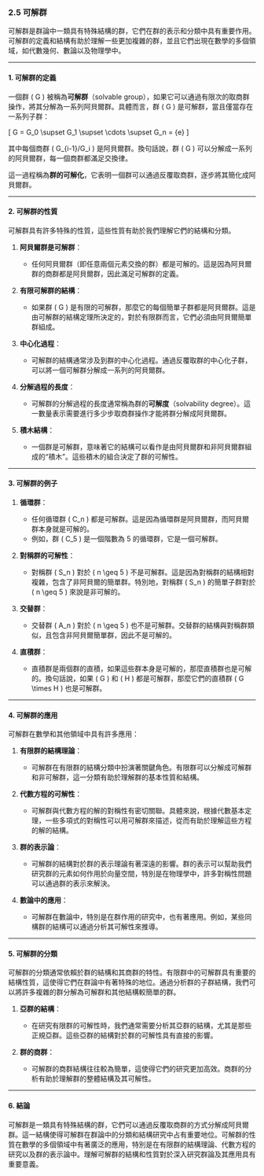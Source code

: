 ### 2.5 可解群

可解群是群論中一類具有特殊結構的群，它們在群的表示和分類中具有重要作用。可解群的定義和結構有助於理解一些更加複雜的群，並且它們出現在數學的多個領域，如代數幾何、數論以及物理學中。

---

#### 1. 可解群的定義

一個群 \( G \) 被稱為**可解群**（solvable group），如果它可以通過有限次的取商群操作，將其分解為一系列阿貝爾群。具體而言，群 \( G \) 是可解群，當且僅當存在一系列子群：

\[
G = G_0 \supset G_1 \supset \cdots \supset G_n = \{e\}
\]

其中每個商群 \( G_{i-1}/G_i \) 是阿貝爾群。換句話說，群 \( G \) 可以分解成一系列的阿貝爾群，每一個商群都滿足交換律。

這一過程稱為**群的可解化**，它表明一個群可以通過反覆取商群，逐步將其簡化成阿貝爾群。

---

#### 2. 可解群的性質

可解群具有許多特殊的性質，這些性質有助於我們理解它們的結構和分類。

1. **阿貝爾群是可解群**：
   - 任何阿貝爾群（即任意兩個元素交換的群）都是可解的。這是因為阿貝爾群的商群都是阿貝爾群，因此滿足可解群的定義。

2. **有限可解群的結構**：
   - 如果群 \( G \) 是有限的可解群，那麼它的每個簡單子群都是阿貝爾群。這是由可解群的結構定理所決定的，對於有限群而言，它們必須由阿貝爾簡單群組成。

3. **中心化過程**：
   - 可解群的結構通常涉及到群的中心化過程。通過反覆取群的中心化子群，可以將一個可解群分解成一系列的阿貝爾群。

4. **分解過程的長度**：
   - 可解群的分解過程的長度通常稱為群的**可解度**（solvability degree）。這一數量表示需要進行多少步取商群操作才能將群分解成阿貝爾群。

5. **積木結構**：
   - 一個群是可解群，意味著它的結構可以看作是由阿貝爾群和非阿貝爾群組成的“積木”。這些積木的組合決定了群的可解性。

---

#### 3. 可解群的例子

1. **循環群**：
   - 任何循環群 \( C_n \) 都是可解群。這是因為循環群是阿貝爾群，而阿貝爾群本身就是可解的。
   - 例如，群 \( C_5 \) 是一個階數為 5 的循環群，它是一個可解群。

2. **對稱群的可解性**：
   - 對稱群 \( S_n \) 對於 \( n \geq 5 \) 不是可解群。這是因為對稱群的結構相對複雜，包含了非阿貝爾的簡單群。特別地，對稱群 \( S_n \) 的簡單子群對於 \( n \geq 5 \) 來說是非可解的。

3. **交替群**：
   - 交替群 \( A_n \) 對於 \( n \geq 5 \) 也不是可解群。交替群的結構與對稱群類似，且包含非阿貝爾簡單群，因此不是可解的。

4. **直積群**：
   - 直積群是兩個群的直積，如果這些群本身是可解的，那麼直積群也是可解的。換句話說，如果 \( G \) 和 \( H \) 都是可解群，那麼它們的直積群 \( G \times H \) 也是可解群。

---

#### 4. 可解群的應用

可解群在數學和其他領域中具有許多應用：

1. **有限群的結構理論**：
   - 可解群在有限群的結構分類中扮演著關鍵角色。有限群可以分解成可解群和非可解群，這一分類有助於理解群的基本性質和結構。

2. **代數方程的可解性**：
   - 可解群與代數方程的解的對稱性有密切關聯。具體來說，根據代數基本定理，一些多項式的對稱性可以用可解群來描述，從而有助於理解這些方程的解的結構。

3. **群的表示論**：
   - 可解群的結構對於群的表示理論有著深遠的影響。群的表示可以幫助我們研究群的元素如何作用於向量空間，特別是在物理學中，許多對稱性問題可以通過群的表示來解決。

4. **數論中的應用**：
   - 可解群在數論中，特別是在群作用的研究中，也有著應用。例如，某些同構群的結構可以通過分析其可解性來推導。

---

#### 5. 可解群的分類

可解群的分類通常依賴於群的結構和其商群的特性。有限群中的可解群具有重要的結構性質，這使得它們在群論中有著特殊的地位。通過分析群的子群結構，我們可以將許多複雜的群分解為可解群和其他結構較簡單的群。

1. **亞群的結構**：
   - 在研究有限群的可解性時，我們通常需要分析其亞群的結構，尤其是那些正規亞群。這些亞群的結構對於群的可解性具有直接的影響。

2. **群的商群**：
   - 可解群的商群結構往往較為簡單，這使得它們的研究更加高效。商群的分析有助於理解群的整體結構及其可解性。

---

#### 6. 結論

可解群是一類具有特殊結構的群，它們可以通過反覆取商群的方式分解成阿貝爾群。這一結構使得可解群在群論中的分類和結構研究中占有重要地位。可解群的性質在數學的多個領域中有著廣泛的應用，特別是在有限群的結構理論、代數方程的研究以及群的表示論中。理解可解群的結構和性質對於深入研究群論及其應用具有重要意義。